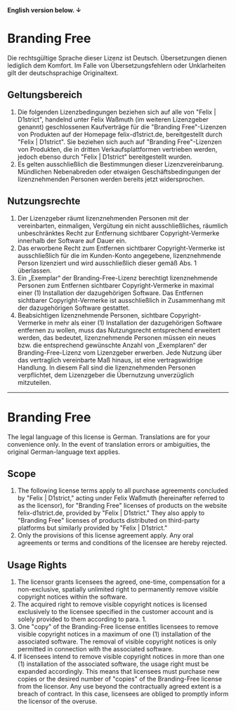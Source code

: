 **English version below. ↓**

# Branding Free
Die rechtsgültige Sprache dieser Lizenz ist Deutsch. Übersetzungen dienen lediglich dem Komfort. Im Falle von Übersetzungsfehlern oder Unklarheiten gilt der deutschsprachige Originaltext.

## Geltungsbereich
1.  Die folgenden Lizenzbedingungen beziehen sich auf alle von "Felix | D1strict", handelnd unter Felix Waßmuth (im weiteren Lizenzgeber genannt) geschlossenen Kaufverträge für die "Branding Free"-Lizenzen von Produkten auf der Homepage felix-d1strict.de, bereitgestellt durch "Felix | D1strict". Sie beziehen sich auch auf "Branding Free"-Lizenzen von Produkten, die in dritten Verkaufsplattformen vertrieben werden, jedoch ebenso durch "Felix | D1strict" bereitgestellt wurden.
2. Es gelten ausschließlich die Bestimmungen dieser Lizenzvereinbarung. Mündlichen Nebenabreden oder etwaigen Geschäftsbedingungen der lizenznehmenden Personen werden bereits jetzt widersprochen.

## Nutzungsrechte
1. Der Lizenzgeber räumt lizenznehmenden Personen mit der vereinbarten, einmaligen, Vergütung ein nicht ausschließliches, räumlich unbeschränktes Recht zur Entfernung sichtbarer Copyright-Vermerke innerhalb der Software auf Dauer ein.
2. Das erworbene Recht zum Entfernen sichtbarer Copyright-Vermerke ist ausschließlich für die im Kunden-Konto angegebene, lizenznehmende Person lizenziert und wird ausschließlich dieser gemäß Abs. 1 überlassen.
3. Ein „Exemplar“ der Branding-Free-Lizenz berechtigt lizenznehmende Personen zum Entfernen sichtbarer Copyright-Vermerke in maximal einer (1) Installation der dazugehörigen Software. Das Entfernen sichtbarer Copyright-Vermerke ist ausschließlich in Zusammenhang mit der dazugehörigen Software gestattet.
4. Beabsichtigen lizenznehmende Personen, sichtbare Copyright-Vermerke in mehr als einer (1) Installation der dazugehörigen Software entfernen zu wollen, muss das Nutzungsrecht entsprechend erweitert werden, das bedeutet, lizenznehmende Personen müssen ein neues bzw. die entsprechend gewünschte Anzahl von „Exemplaren“ der Branding-Free-Lizenz vom Lizenzgeber erwerben. Jede Nutzung über das vertraglich vereinbarte Maß hinaus, ist eine vertragswidrige Handlung. In diesem Fall sind die lizenznehmenden Personen verpflichtet, dem Lizenzgeber die Übernutzung unverzüglich mitzuteilen.
---
# Branding Free
The legal language of this license is German. Translations are for your convenience only. In the event of translation errors or ambiguities, the original German-language text applies.

## Scope
1. The following license terms apply to all purchase agreements concluded by "Felix | D1strict," acting under Felix Waßmuth (hereinafter referred to as the licensor), for "Branding Free" licenses of products on the website felix-d1strict.de, provided by "Felix | D1strict." They also apply to "Branding Free" licenses of products distributed on third-party platforms but similarly provided by "Felix | D1strict."
2. Only the provisions of this license agreement apply. Any oral agreements or terms and conditions of the licensee are hereby rejected.

## Usage Rights
1. The licensor grants licensees the agreed, one-time, compensation for a non-exclusive, spatially unlimited right to permanently remove visible copyright notices within the software.
2. The acquired right to remove visible copyright notices is licensed exclusively to the licensee specified in the customer account and is solely provided to them according to para. 1.
3. One "copy" of the Branding-Free license entitles licensees to remove visible copyright notices in a maximum of one (1) installation of the associated software. The removal of visible copyright notices is only permitted in connection with the associated software.
4. If licensees intend to remove visible copyright notices in more than one (1) installation of the associated software, the usage right must be expanded accordingly. This means that licensees must purchase new copies or the desired number of "copies" of the Branding-Free license from the licensor. Any use beyond the contractually agreed extent is a breach of contract. In this case, licensees are obliged to promptly inform the licensor of the overuse.

